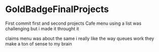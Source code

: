 # GoldBadgeFinalProjects
First commit first and second projects 
Cafe menu using a list was challenging but i made it throught it

claims menu was about the same i really like the way queues work they make a ton of sense to my brain 


